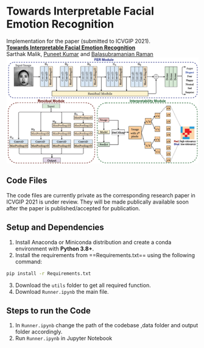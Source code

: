 Towards Interpretable Facial Emotion Recognition
================================================

Implementation for the paper (submitted to ICVGIP 2021). <br>
**[Towards Interpretable Facial Emotion Recognition][1]**<br>
Sarthak Malik, [Puneet Kumar](https://puneet-kr.github.io/) and [Balasubramanian Raman](http://faculty.iitr.ac.in/~balarfma/)  
![image](https://github.com/MIntelligence-Group/InterpretableFER/blob/main/Architecture.png)

## Code Files
The code files are currently private as the corresponding research paper in ICVGIP 2021 is under review. They will be made publically available soon after the paper is published/accepted for publication.

Setup and Dependencies
----------------------
1. Install Anaconda or Miniconda distribution and create a conda environment with **Python 3.8+**.
2. Install the requirements from ==Requirements.txt== using the following command:
```sh
pip install -r Requirements.txt
```
3. Download the ``utils`` folder to get all required function.
4. Download ``Runner.ipynb`` the main file.

Steps to run the Code
---------------------
1. In ``Runner.ipynb`` change the path of the codebase ,data folder and output folder accordingly. 
2. Run ``Runner.ipynb`` in Jupyter Notebook




[1]: https://iitj.ac.in/icvgip2021/


